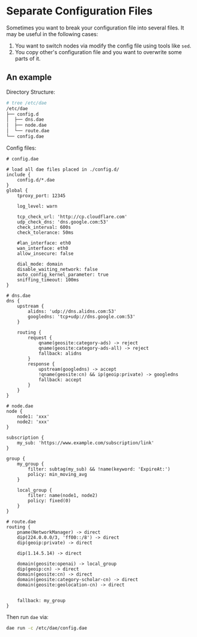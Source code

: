 # Separate Configuration Files

Sometimes you want to break your configuration file into several files. It may be useful in the following cases:
1. You want to switch nodes via modify the config file using tools like `sed`.
2. You copy other's configuration file and you want to overwrite some parts of it.

## An example

Directory Structure:

```sh
# tree /etc/dae
/etc/dae
├── config.d
│  ├── dns.dae
│  ├── node.dae
│  └── route.dae
└── config.dae
```

Config files:

```
# config.dae

# load all dae files placed in ./config.d/
include {
    config.d/*.dae
}
global {
    tproxy_port: 12345

    log_level: warn

    tcp_check_url: 'http://cp.cloudflare.com'
    udp_check_dns: 'dns.google.com:53'
    check_interval: 600s
    check_tolerance: 50ms

    #lan_interface: eth0
    wan_interface: eth0
    allow_insecure: false

    dial_mode: domain
    disable_waiting_network: false
    auto_config_kernel_parameter: true
    sniffing_timeout: 100ms
}
```

```
# dns.dae
dns {
    upstream {
        alidns: 'udp://dns.alidns.com:53'
        googledns: 'tcp+udp://dns.google.com:53'
    }

    routing {
        request {
            qname(geosite:category-ads) -> reject
            qname(geosite:category-ads-all) -> reject
            fallback: alidns
        }
        response {
            upstream(googledns) -> accept
            !qname(geosite:cn) && ip(geoip:private) -> googledns
            fallback: accept
        }
    }
}
```

```
# node.dae
node {
    node1: 'xxx'
    node2: 'xxx'
}

subscription {
    my_sub: 'https://www.example.com/subscription/link'
}

group {
    my_group {
        filter: subtag(my_sub) && !name(keyword: 'ExpireAt:')
        policy: min_moving_avg
    }

    local_group {
        filter: name(node1, node2)
        policy: fixed(0)
    }
}
```

```
# route.dae
routing {
    pname(NetworkManager) -> direct
    dip(224.0.0.0/3, 'ff00::/8') -> direct
    dip(geoip:private) -> direct

    dip(1.14.5.14) -> direct

    domain(geosite:openai) -> local_group
    dip(geoip:cn) -> direct
    domain(geosite:cn) -> direct
    domain(geosite:category-scholar-cn) -> direct
    domain(geosite:geolocation-cn) -> direct


    fallback: my_group
}
```

Then run `dae` via:

```sh
dae run -c /etc/dae/config.dae
```

